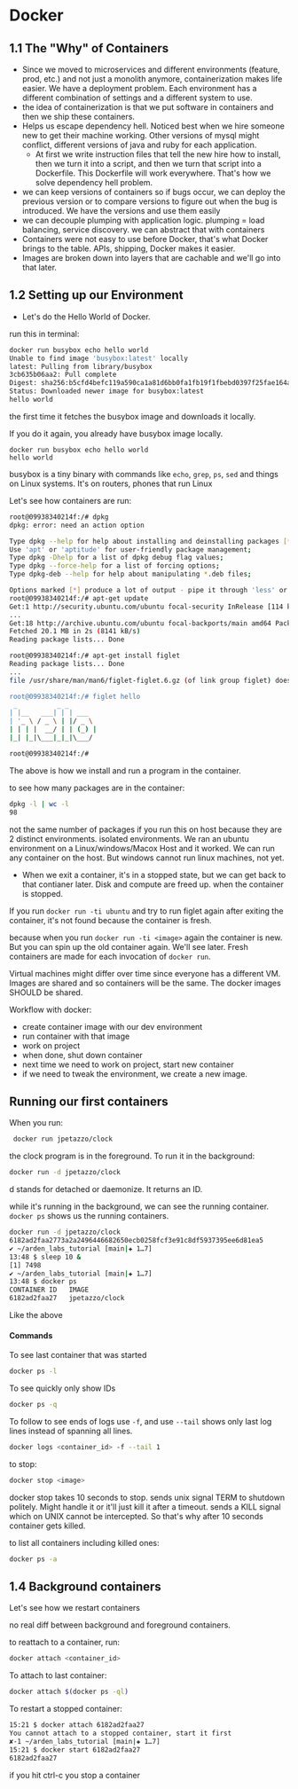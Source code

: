 # Docker

## 1.1 The "Why" of Containers

- Since we moved to microservices and different environments (feature, prod, etc.) and not just a monolith anymore, containerization makes life easier. We have a deployment problem. Each environment has a different combination of settings and a different system to use. 
- the idea of containerization is that we put software in containers and then we ship these containers.
- Helps us escape dependency hell. Noticed best when we hire someone new to get their machine working. Other versions of mysql might conflict, different versions of java and ruby for each application. 
  - At first we write instruction files that tell the new hire how to install, then we turn it into a script, and then we turn that script into a Dockerfile. This Dockerfile will work everywhere. That's how we solve dependency hell problem.
- we can keep versions of containers so if bugs occur, we can deploy the previous version or to compare versions to figure out when the bug is introduced. We have the versions and use them easily
- we can decouple plumping with application logic. plumping = load balancing, service discovery. we can abstract that with containers
- Containers were not easy to use before Docker, that's what Docker brings to the table. APIs, shipping, Docker makes it easier.
- Images are broken down into layers that are cachable and we'll go into that later.

## 1.2 Setting up our Environment
- Let's do the Hello World of Docker.

run this in terminal:
```bash
docker run busybox echo hello world
Unable to find image 'busybox:latest' locally
latest: Pulling from library/busybox
3cb635b06aa2: Pull complete
Digest: sha256:b5cfd4befc119a590ca1a81d6bb0fa1fb19f1fbebd0397f25fae164abe1e8a6a
Status: Downloaded newer image for busybox:latest
hello world
```

the first time it fetches the busybox image and downloads it locally.

If you do it again, you already have busybox image locally.

```busybox
docker run busybox echo hello world
hello world
```

busybox is a tiny binary with commands like `echo`, `grep`, `ps`, `sed` and things on Linux systems. It's on routers, phones that run Linux

Let's see how containers are run:

```bash
root@09938340214f:/# dpkg
dpkg: error: need an action option

Type dpkg --help for help about installing and deinstalling packages [*];
Use 'apt' or 'aptitude' for user-friendly package management;
Type dpkg -Dhelp for a list of dpkg debug flag values;
Type dpkg --force-help for a list of forcing options;
Type dpkg-deb --help for help about manipulating *.deb files;

Options marked [*] produce a lot of output - pipe it through 'less' or 'more' !
root@09938340214f:/# apt-get update
Get:1 http://security.ubuntu.com/ubuntu focal-security InRelease [114 kB]
...
Get:18 http://archive.ubuntu.com/ubuntu focal-backports/main amd64 Packages [50.0 kB]
Fetched 20.1 MB in 2s (8141 kB/s)
Reading package lists... Done

root@09938340214f:/# apt-get install figlet
Reading package lists... Done
...
file /usr/share/man/man6/figlet-figlet.6.gz (of link group figlet) doesn't exist

root@09938340214f:/# figlet hello
 _          _ _
| |__   ___| | | ___
| '_ \ / _ \ | |/ _ \
| | | |  __/ | | (_) |
|_| |_|\___|_|_|\___/

root@09938340214f:/#
```

The above is how we install and run a program in the container.

to see how many packages are in the container:
```bash
dpkg -l | wc -l
98
```


not the same number of packages if you run this on host because they are 2 distinct environments. isolated environments. We ran an ubuntu environment on a Linux/windows/Macox Host and it worked. We can run any container on the host. But windows cannot run linux machines, not yet.

- When we exit a container, it's in a stopped state, but we can get back to that contianer later. Disk and compute are freed up. when the container is stopped.

If you run `docker run -ti ubuntu` and try to run figlet again after exiting the container, it's not found because the container is fresh.

because when you run `docker run -ti <image>` again the container is new. But you can spin up the old container again. We'll see later. Fresh containers are made for each invocation of `docker run`.

Virtual machines might differ over time since everyone has a different VM. Images are shared and so containers will be the same. The docker images SHOULD be shared.

Workflow with docker:
- create container image with our dev environment
- run container with that image
- work on project
- when done, shut down container
- next time we need to work on project, start new container
- if we need to tweak the environment, we create a new image.

## Running our first containers

When you run:
```bash
 docker run jpetazzo/clock
```

the clock program is in the foreground. To run it in the background:

```bash
docker run -d jpetazzo/clock
```

d stands for detached or daemonize. It returns an ID.

while it's running in the background, we can see the running container. `docker ps` shows us the running containers.

```bash
docker run -d jpetazzo/clock
6182ad2faa2773a2a2496446682650ecb0258fcf3e91c8df5937395ee6d81ea5
✔ ~/arden_labs_tutorial [main|✚ 1…7]
13:48 $ sleep 10 &
[1] 7498
✔ ~/arden_labs_tutorial [main|✚ 1…7]
13:48 $ docker ps
CONTAINER ID   IMAGE                                                                 COMMAND                  CREATED          STATUS                         PORTS                                                           NAMES
6182ad2faa27   jpetazzo/clock                                                        "/bin/sh -c 'while d…"   19 minutes ago   Up 19 minutes
```

Like the above


#### Commands

To see last container that was started
```bash
docker ps -l
```

To see quickly only show IDs
```bash
docker ps -q
```

To follow to see ends of logs use `-f`, and use `--tail` shows only last log lines instead of spanning all lines.
```bash
docker logs <container_id> -f --tail 1
```

to stop:
```bash
docker stop <image>
```
docker stop takes 10 seconds to stop. sends unix signal TERM to shutdown politely. Might handle it or it'll just kill it after a timeout. sends a KILL signal which on UNIX cannot be intercepted. So that's why after 10 seconds container gets killed.


to list all containers including killed ones:
```bash
docker ps -a
```


## 1.4 Background containers

Let's see how we restart containers

no real diff between background and foreground containers.

to reattach to a container, run:

```bash
docker attach <container_id>
```

To attach to last container:
```bash
docker attach $(docker ps -ql)
```

To restart a stopped container:
```bash
15:21 $ docker attach 6182ad2faa27
You cannot attach to a stopped container, start it first
✘-1 ~/arden_labs_tutorial [main|✚ 1…7]
15:21 $ docker start 6182ad2faa27
6182ad2faa27
```

if you hit ctrl-c you stop a container
